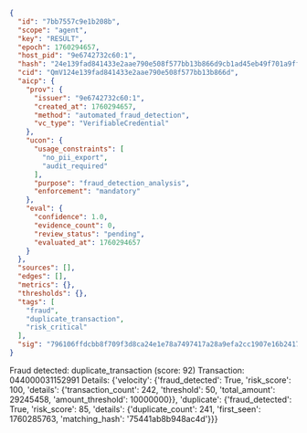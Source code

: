 ```json
{
  "id": "7bb7557c9e1b208b",
  "scope": "agent",
  "key": "RESULT",
  "epoch": 1760294657,
  "host_pid": "9e6742732c60:1",
  "hash": "24e139fad841433e2aae790e508f577bb13b866d9cb1ad45eb49f701a9ffbbd7",
  "cid": "QmV124e139fad841433e2aae790e508f577bb13b866d",
  "aicp": {
    "prov": {
      "issuer": "9e6742732c60:1",
      "created_at": 1760294657,
      "method": "automated_fraud_detection",
      "vc_type": "VerifiableCredential"
    },
    "ucon": {
      "usage_constraints": [
        "no_pii_export",
        "audit_required"
      ],
      "purpose": "fraud_detection_analysis",
      "enforcement": "mandatory"
    },
    "eval": {
      "confidence": 1.0,
      "evidence_count": 0,
      "review_status": "pending",
      "evaluated_at": 1760294657
    }
  },
  "sources": [],
  "edges": [],
  "metrics": {},
  "thresholds": {},
  "tags": [
    "fraud",
    "duplicate_transaction",
    "risk_critical"
  ],
  "sig": "796106ffdcbb8f709f3d8ca24e1e78a7497417a28a9efa2cc1907e16b24173ce"
}
```

Fraud detected: duplicate_transaction (score: 92)
Transaction: 044000031152991
Details: {'velocity': {'fraud_detected': True, 'risk_score': 100, 'details': {'transaction_count': 242, 'threshold': 50, 'total_amount': 29245458, 'amount_threshold': 10000000}}, 'duplicate': {'fraud_detected': True, 'risk_score': 85, 'details': {'duplicate_count': 241, 'first_seen': 1760285763, 'matching_hash': '75441ab8b948ac4d'}}}